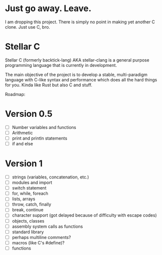 # Just go away. Leave.
I am dropping this project. There is simply no point in making yet another C clone. Just use C, bro.

# Stellar C
Stellar C (formerly backtick-lang) AKA stellar-clang is a general purpose programming language that is currently in development.

The main objective of the project is to develop a stable, multi-paradigm
language with C-like syntax and performance which does all the hard things for you.
Kinda like Rust but also C and stuff.

Roadmap:

# Version 0.5
- [ ] Number variables and functions
- [ ] Arithmetic
- [ ] print and println statements
- [ ] if and else

# Version 1
- [ ] strings (variables, concatenation, etc.)
- [ ] modules and import
- [ ] switch statement
- [ ] for, while, foreach
- [ ] lists, arrays
- [ ] throw, catch, finally
- [ ] break, continue
- [ ] character support (got delayed because of difficulty with escape codes)
- [ ] objects, classes
- [ ] assembly system calls as functions
- [ ] standard library
- [ ] perhaps multiline comments?
- [ ] macros (like C's #define)?
- [ ] functions
